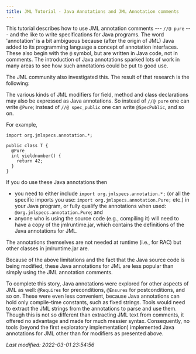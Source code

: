 ```yaml
---
title: JML Tutorial - Java Annotations and JML Annotation comments
---
```


This tutorial describes how to use JML annotation comments --- `//@ pure` --- and the like to write specifications for Java programs.
The word 'annotation' is a bit ambiguous because (after the origin of JML) Java added to its  programming language a concept of annotation interfaces.
These also begin with the `@` symbol, but are written in Java code, not in comments. The introduction of Java annotations sparked lots of work in many areas to see how such annotations could be put to good use.

The JML community also investigated this. The result of that research is the following:

The various kinds of JML modifiers for field, method and class declarations may also be expressed as Java annotations. So instead of `//@ pure` one can write `@Pure`; instead of `//@ spec_public` one can write `@SpecPublic`, and so on.

For example,
```
import org.jmlspecs.annotation.*;

public class T {
  @Pure
  int yieldnumber() {
    return 42;
  }
}
```

If you do use these Java annotations then
* you need to either include `import org.jmlspecs.annotation.*;` (or all the specific imports you use: `import org.jmlspecs.annotation.Pure;` etc.) in your Java program, or fully qualify the annotations when used: `@org.jmlspecs.annotation.Pure`; and
* anyone who is using the source code (e.g., compiling it) will need to have a copy of the jmlruntime.jar, which contains the definitions of the Java annotations for JML.

The annotations themselves are not needed at runtime (i.e., for RAC) but other classes in jmlruntime.jar are.

Because of the above limitations and the fact that the Java source code is being modified, these Java annotations for JML are less popular than simply using the JML annotation comments.

To complete this story, Java annotations were explored for other aspects of JML as well: `@Requires` for preconditions, `@Ensures` for postconditions, and so on.
These were even less convenient, because Java annotations can hold only compile-time constants, such as fixed strings. Tools would need to extract the JML strings from the annotations to parse and use them. Though this is not so different than extracting JML text from comments, it offered no advantage and made for much messier syntax. Consequently, no tools (beyond the first exploratory implementation) implemented Java annotations for JML other than for modifiers as presented above.

_Last modified: 2022-03-01 23:54:56_
